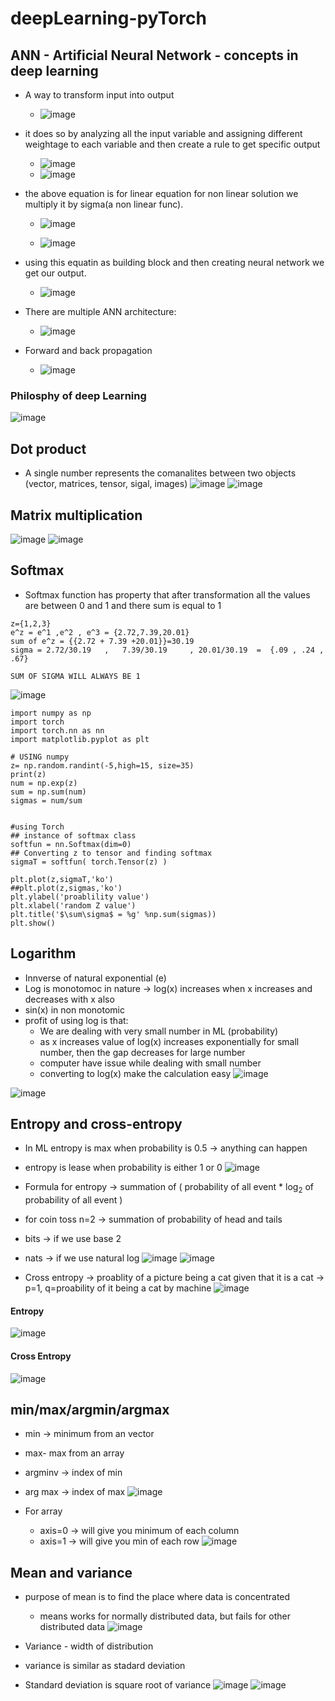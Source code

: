# deepLearning-pyTorch

## ANN - Artificial Neural Network - concepts in deep learning

* A way to transform input into output
  * ![image](https://github.com/nsaqui4c/deepLearning-pyTorch/assets/45531263/e3397885-aa61-4961-b4ea-9e6956261459)

* it does so by analyzing all the input variable and assigning different weightage to each variable and then create a rule to get specific output
  * ![image](https://github.com/nsaqui4c/deepLearning-pyTorch/assets/45531263/866d4944-2ab3-4631-9fbe-7410d208886f)
  * ![image](https://github.com/nsaqui4c/deepLearning-pyTorch/assets/45531263/b254bf49-612d-420c-8eee-425887952c0f)

* the above equation is for linear equation for non linear solution we multiply it by sigma(a non linear func).
  * ![image](https://github.com/nsaqui4c/deepLearning-pyTorch/assets/45531263/3708638b-82fb-4227-b93b-39b5a212686c)

  * ![image](https://github.com/nsaqui4c/deepLearning-pyTorch/assets/45531263/f72579a5-2360-4941-8158-6815787492ea)

* using this equatin as building block and then creating neural network we get our output.
  * ![image](https://github.com/nsaqui4c/deepLearning-pyTorch/assets/45531263/591f605d-fe7d-49ad-9711-fa88fe0c11ed)

* There are multiple ANN architecture:
  *  ![image](https://github.com/nsaqui4c/deepLearning-pyTorch/assets/45531263/60c37ed6-3d38-47ed-a140-32903c4ba42e)
 
* Forward and back propagation
  * ![image](https://github.com/nsaqui4c/deepLearning-pyTorch/assets/45531263/f5b3ea80-286c-4569-abf4-ea4378454ef8)


 
### Philosphy of deep Learning
![image](https://github.com/nsaqui4c/deepLearning-pyTorch/assets/45531263/63b0e896-13fb-466f-80f9-9fa779edcb85)



## Dot product
* A single number represents the comanalites between two objects (vector, matrices, tensor, sigal, images)
![image](https://github.com/nsaqui4c/deepLearning-pyTorch/assets/45531263/55548268-33e7-41e9-8289-d5af9945dcc9)
![image](https://github.com/nsaqui4c/deepLearning-pyTorch/assets/45531263/91a601f3-6b2e-4829-86ed-6e11ec6783a2)

## Matrix multiplication
![image](https://github.com/nsaqui4c/deepLearning-pyTorch/assets/45531263/f20a4468-e445-413e-9f81-42d3e039bd28)
![image](https://github.com/nsaqui4c/deepLearning-pyTorch/assets/45531263/6d662023-42da-4148-8833-c12ea36a611b)


## Softmax
* Softmax function has property that after transformation all the values are between 0 and 1 and there sum is equal to 1
```
z={1,2,3}
e^z = e^1 ,e^2 , e^3 = {2.72,7.39,20.01}
sum of e^z = {{2.72 + 7.39 +20.01}}=30.19
sigma = 2.72/30.19   ,   7.39/30.19     , 20.01/30.19  =  {.09 , .24 , .67}

SUM OF SIGMA WILL ALWAYS BE 1
```
![image](https://github.com/nsaqui4c/deepLearning-pyTorch/assets/45531263/caf9a96c-b79d-4b9b-b616-8624f5d09fe9)
```
import numpy as np
import torch
import torch.nn as nn
import matplotlib.pyplot as plt

# USING numpy
z= np.random.randint(-5,high=15, size=35)
print(z)
num = np.exp(z)
sum = np.sum(num)
sigmas = num/sum


#using Torch
## instance of softmax class
softfun = nn.Softmax(dim=0)
## Converting z to tensor and finding softmax
sigmaT = softfun( torch.Tensor(z) )

plt.plot(z,sigmaT,'ko')
##plt.plot(z,sigmas,'ko')
plt.ylabel('proablility value')
plt.xlabel('random Z value')
plt.title('$\sum\sigma$ = %g' %np.sum(sigmas))
plt.show()
```
## Logarithm
* Innverse of natural exponential (e)
* Log is monotomoc in nature -> log(x) increases when x increases and decreases with x also
* sin(x) in non monotomic
* profit of using log is that:
  * We are dealing with very small number in ML (probability)
  * as x increases value of log(x) increases exponentially for small number, then the gap decreases for large number
  * computer have issue while dealing with small number
  * converting to log(x) make the calculation easy
![image](https://github.com/nsaqui4c/deepLearning-pyTorch/assets/45531263/18a6d63a-1fb3-498c-89e9-1b6deaf31754)

![image](https://github.com/nsaqui4c/deepLearning-pyTorch/assets/45531263/1139d496-91fb-4422-bc87-8029b2f94b57)

## Entropy and cross-entropy

* In ML entropy is max when probability is 0.5  -> anything can happen
* entropy is lease when probability is either 1 or 0
![image](https://github.com/nsaqui4c/deepLearning-pyTorch/assets/45531263/60a448bd-afc6-4b71-996e-8009ffd56c9c)

* Formula for entropy -> summation of ( probability of all event * log<sub>2</sub> of  probability of all event )
* for coin toss n=2 -> summation of probability of head and tails
* bits -> if we use base 2
* nats -> if we use natural log
![image](https://github.com/nsaqui4c/deepLearning-pyTorch/assets/45531263/9fc5aa89-fc4c-4533-8b22-4110fa99f5eb)
![image](https://github.com/nsaqui4c/deepLearning-pyTorch/assets/45531263/1fde8804-f466-4b08-b49a-8e1d52c1a529)
* Cross entropy -> proablity of a picture being a cat given that it is a cat  -> p=1, q=proability of it being a cat by machine
![image](https://github.com/nsaqui4c/deepLearning-pyTorch/assets/45531263/f8515d1a-8cea-49d6-a949-4bf26b19af2b)

#### Entropy
![image](https://github.com/nsaqui4c/deepLearning-pyTorch/assets/45531263/ad5db056-0e30-44b3-9bc8-488d75def7dd)

#### Cross Entropy
![image](https://github.com/nsaqui4c/deepLearning-pyTorch/assets/45531263/9cae8fc7-234b-4b3b-9fd2-bd5c86a926b1)


## min/max/argmin/argmax
* min -> minimum from an vector
* max- max from an array
* argminv -> index of min
* arg max -> index of max
![image](https://github.com/nsaqui4c/deepLearning-pyTorch/assets/45531263/4e01daa8-9b06-4fad-8da5-2a2a5be6dca6)

* For array
  * axis=0  -> will give you minimum of each column
  * axis=1  -> will give you min of each row
![image](https://github.com/nsaqui4c/deepLearning-pyTorch/assets/45531263/c4c179c9-e16c-483f-8c79-21886ceeedef)

## Mean and variance
* purpose of mean is to find the place where data is concentrated  
  * means works for normally distributed data, but fails for other distributed data
![image](https://github.com/nsaqui4c/deepLearning-pyTorch/assets/45531263/b95f5c44-fbce-41f2-80d1-4e273cd7a985)

* Variance - width of distribution
* variance is similar as stadard deviation
* Standard deviation is square root of variance
![image](https://github.com/nsaqui4c/deepLearning-pyTorch/assets/45531263/b67830b5-be76-48a3-8a24-8733d3e083a1)
![image](https://github.com/nsaqui4c/deepLearning-pyTorch/assets/45531263/888b9e97-20d3-4207-a2a4-410c3a4c210b)



